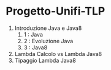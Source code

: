 # Progetto-Unifi-TLP

1. Introduzione Java e Java8
    1. 1 : Java
    1. 2 : Evoluzione Java
    1. 3 : Java8
2. Lambda Calcolo vs Lambda Java8
3. Tipaggio Lambda Java8
